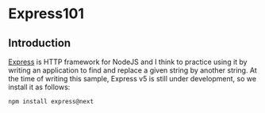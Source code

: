 # Express101

## Introduction

[Express](http://expressjs.com/) is HTTP framework for NodeJS and I think to practice using it by writing an application to find and replace a given string
by another string.
At the time of writing this sample, Express v5 is still under development, so we install it as follows:

```bash
npm install express@next
```
